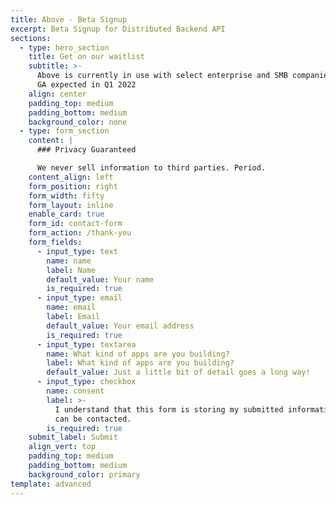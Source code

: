 ```yaml
---
title: Above - Beta Signup
excerpt: Beta Signup for Distributed Backend API
sections:
  - type: hero_section
    title: Get on our waitlist
    subtitle: >-
      Above is currently in use with select enterprise and SMB companies, with
      GA expected in Q1 2022
    align: center
    padding_top: medium
    padding_bottom: medium
    background_color: none
  - type: form_section
    content: |
      ### Privacy Guaranteed

      We never sell information to third parties. Period.
    content_align: left
    form_position: right
    form_width: fifty
    form_layout: inline
    enable_card: true
    form_id: contact-form
    form_action: /thank-you
    form_fields:
      - input_type: text
        name: name
        label: Name
        default_value: Your name
        is_required: true
      - input_type: email
        name: email
        label: Email
        default_value: Your email address
        is_required: true
      - input_type: textarea
        name: What kind of apps are you building?
        label: What kind of apps are you building?
        default_value: Just a little bit of detail goes a long way!
      - input_type: checkbox
        name: consent
        label: >-
          I understand that this form is storing my submitted information so I
          can be contacted.
        is_required: true
    submit_label: Submit
    align_vert: top
    padding_top: medium
    padding_bottom: medium
    background_color: primary
template: advanced
---
```

